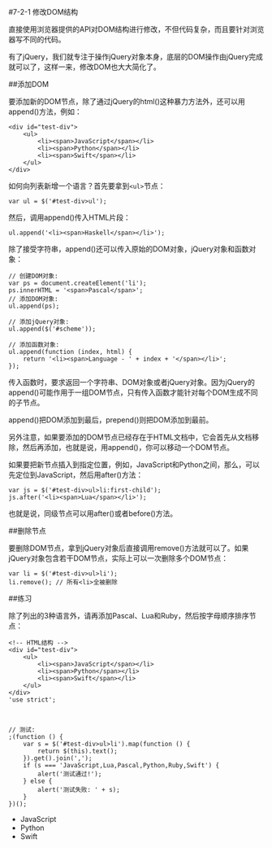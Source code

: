 #7-2-1 修改DOM结构

直接使用浏览器提供的API对DOM结构进行修改，不但代码复杂，而且要针对浏览器写不同的代码。

有了jQuery，我们就专注于操作jQuery对象本身，底层的DOM操作由jQuery完成就可以了，这样一来，修改DOM也大大简化了。

##添加DOM

要添加新的DOM节点，除了通过jQuery的html()这种暴力方法外，还可以用append()方法，例如：

	<div id="test-div">
	    <ul>
	        <li><span>JavaScript</span></li>
	        <li><span>Python</span></li>
	        <li><span>Swift</span></li>
	    </ul>
	</div>

如何向列表新增一个语言？首先要拿到`<ul>`节点：

	var ul = $('#test-div>ul');

然后，调用append()传入HTML片段：

	ul.append('<li><span>Haskell</span></li>');
除了接受字符串，append()还可以传入原始的DOM对象，jQuery对象和函数对象：

	// 创建DOM对象:
	var ps = document.createElement('li');
	ps.innerHTML = '<span>Pascal</span>';
	// 添加DOM对象:
	ul.append(ps);
	
	// 添加jQuery对象:
	ul.append($('#scheme'));
	
	// 添加函数对象:
	ul.append(function (index, html) {
	    return '<li><span>Language - ' + index + '</span></li>';
	});
传入函数时，要求返回一个字符串、DOM对象或者jQuery对象。因为jQuery的append()可能作用于一组DOM节点，只有传入函数才能针对每个DOM生成不同的子节点。

append()把DOM添加到最后，prepend()则把DOM添加到最前。

另外注意，如果要添加的DOM节点已经存在于HTML文档中，它会首先从文档移除，然后再添加，也就是说，用append()，你可以移动一个DOM节点。

如果要把新节点插入到指定位置，例如，JavaScript和Python之间，那么，可以先定位到JavaScript，然后用after()方法：

	var js = $('#test-div>ul>li:first-child');
	js.after('<li><span>Lua</span></li>');
也就是说，同级节点可以用after()或者before()方法。

##删除节点

要删除DOM节点，拿到jQuery对象后直接调用remove()方法就可以了。如果jQuery对象包含若干DOM节点，实际上可以一次删除多个DOM节点：

	var li = $('#test-div>ul>li');
	li.remove(); // 所有<li>全被删除
##练习

除了列出的3种语言外，请再添加Pascal、Lua和Ruby，然后按字母顺序排序节点：

	<!-- HTML结构 -->
	<div id="test-div">
	    <ul>
	        <li><span>JavaScript</span></li>
	        <li><span>Python</span></li>
	        <li><span>Swift</span></li>
	    </ul>
	</div>
	'use strict';
	
	
	
	// 测试:
	;(function () {
	    var s = $('#test-div>ul>li').map(function () {
	        return $(this).text();
	    }).get().join(',');
	    if (s === 'JavaScript,Lua,Pascal,Python,Ruby,Swift') {
	        alert('测试通过!');
	    } else {
	        alert('测试失败: ' + s);
	    }
	})();


- JavaScript
- Python
- Swift